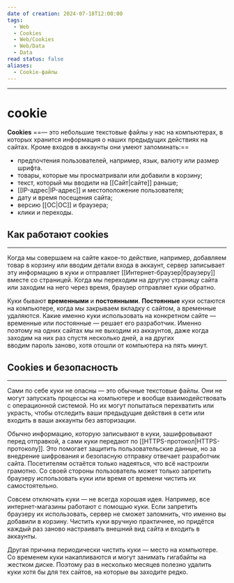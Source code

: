 ```yaml
---
date of creation: 2024-07-18T12:00:00
tags:
  - Web
  - Cookies
  - Web/Cookies
  - Web/Data
  - Data
read status: false
aliases:
  - Cookie-файлы
---
```

---
# cookie


**Cookies** ==— это небольшие текстовые файлы у нас на компьютерах, в которых хранится информация о наших предыдущих действиях на сайтах. Кроме входов в аккаунты они умеют запоминать:==

- предпочтения пользователей, например, язык, валюту или размер шрифта.
- товары, которые мы просматривали или добавили в корзину;
- текст, который мы вводили на [[Сайт|сайте]] раньше;
- [[IP-адрес|IP-адрес]] и местоположение пользователя;
- дату и время посещения сайта;
- версию [[OC|ОС]] и браузера;
- клики и переходы.



## Как работают cookies
---

Когда мы совершаем на сайте какое-то действие, например, добавляем товар в корзину или вводим детали входа в аккаунт, сервер записывает эту информацию в куки и отправляет [[Интернет-браузер|браузеру]] вместе со страницей. Когда мы переходим на другую страницу сайта или заходим на него через время, браузер отправляет куки обратно.

Куки бывают **временными** и **постоянными**. **Постоянные** куки остаются на компьютере, когда мы закрываем вкладку с сайтом, а временные удаляются. Какие именно куки использовать на конкретном сайте — временные или постоянные — решает его разработчик. Именно поэтому на одних сайтах мы не выходим из аккаунтов, даже когда заходим на них раз спустя несколько дней, а на других вводим пароль заново, хотя отошли от компьютера на пять минут.



## Cookies и безопасность
---

Сами по себе куки не опасны — это обычные текстовые файлы. Они не могут запускать процессы на компьютере и вообще взаимодействовать с операционной системой. Но их могут попытаться перехватить или украсть, чтобы отследить ваши предыдущие действия в сети или входить в ваши аккаунты без авторизации.

Обычно информацию, которую записывают в куки, зашифровывают перед отправкой, а сами куки передают по [[HTTPS-протокол|HTTPS-протоколу]]. Это помогает защитить пользовательские данные, но за внедрение шифрования и безопасную отправку отвечает разработчик сайта. Посетителям остаётся только надеяться, что всё настроили грамотно. Со своей стороны пользователь может только запретить браузеру использовать куки или время от времени чистить их самостоятельно.

Совсем отключать куки — не всегда хорошая идея. Например, все интернет-магазины работают с помощью куки. Если запретить браузеру их использовать, сервер не сможет запомнить, что именно вы добавили в корзину. Чистить куки вручную практичнее, но придётся каждый раз заново настраивать внешний вид сайта и входить в аккаунты.

Другая причина периодически чистить куки — место на компьютере. Со временем куки накапливаются и могут занимать гигабайты на жестком диске. Поэтому раз в несколько месяцев полезно удалить куки хотя бы для тех сайтов, на которые вы заходите редко.
